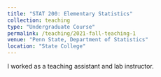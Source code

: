 ```yaml
---
title: "STAT 200: Elementary Statistics"
collection: teaching
type: "Undergraduate Course"
permalink: /teaching/2021-fall-teaching-1
venue: "Penn State, Department of Statistics" 
location: "State College"
---
```


I worked as a teaching assistant and lab instructor.
